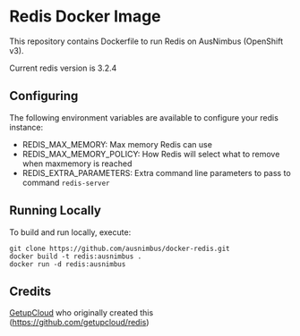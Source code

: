 Redis Docker Image
==================

This repository contains Dockerfile to run Redis on AusNimbus (OpenShift v3).

Current redis version is 3.2.4

Configuring
-----------

The following environment variables are available to configure your redis instance:

* REDIS_MAX_MEMORY: Max memory Redis can use
* REDIS_MAX_MEMORY_POLICY: How Redis will select what to remove when maxmemory is reached
* REDIS_EXTRA_PARAMETERS: Extra command line parameters to pass to command `redis-server`

Running Locally
---------------

To build and run locally, execute:

    git clone https://github.com/ausnimbus/docker-redis.git
    docker build -t redis:ausnimbus .
    docker run -d redis:ausnimbus

Credits
---------------

[GetupCloud](https://getupcloud.com/) who originally created this (<https://github.com/getupcloud/redis>)
